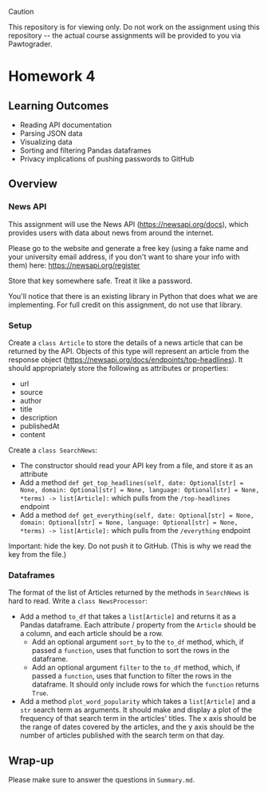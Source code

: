 > [!CAUTION]
> This repository is for viewing only. Do not work on the assignment using this repository -- the actual course assignments will be provided to you via Pawtograder.

# Homework 4

## Learning Outcomes

- Reading API documentation
- Parsing JSON data
- Visualizing data
- Sorting and filtering Pandas dataframes
- Privacy implications of pushing passwords to GitHub

## Overview

### News API

This assignment will use the News API (https://newsapi.org/docs), which provides users with data about news from around the internet.

Please go to the website and generate a free key (using a fake name and your university email address, if you don't want to share your info with them) here: https://newsapi.org/register

Store that key somewhere safe. Treat it like a password.

You'll notice that there is an existing library in Python that does what we are implementing. For full credit on this assignment, do not use that library.

### Setup

Create a `class Article` to store the details of a news article that can be returned by the API.
Objects of this type will represent an article from the response object (https://newsapi.org/docs/endpoints/top-headlines).
It should appropriately store the following as attributes or properties:
- url
- source
- author
- title
- description
- publishedAt
- content

Create a `class SearchNews`:
- The constructor should read your API key from a file, and store it as an attribute
- Add a method `def get_top_headlines(self, date: Optional[str] = None, domain: Optional[str] = None, language: Optional[str] = None, *terms) -> list[Article]:` which pulls from the `/top-headlines` endpoint
- Add a method `def get_everything(self, date: Optional[str] = None, domain: Optional[str] = None, language: Optional[str] = None, *terms) -> list[Article]:` which pulls from the `/everything` endpoint

Important: hide the key. Do not push it to GitHub. (This is why we read the key from the file.)

### Dataframes

The format of the list of Articles returned by the methods in `SearchNews` is hard to read.
Write a `class NewsProcessor`:
- Add a method `to_df` that takes a `list[Article]` and returns it as a Pandas dataframe. Each attribute / property from the `Article` should be a column, and each article should be a row.
  - Add an optional argument `sort_by` to the `to_df` method, which, if passed a `function`, uses that function to sort the rows in the dataframe.
  - Add an optional argument `filter` to the `to_df` method, which, if passed a `function`, uses that function to filter the rows in the dataframe. It should only include rows for which the `function` returns `True`.
- Add a method `plot_word_popularity` which takes a `list[Article]` and a `str` search term as arguments. It should make and display a plot of the frequency of that search term in the articles' titles. The x axis should be the range of dates covered by the articles, and the y axis should be the number of articles published with the search term on that day.

## Wrap-up

Please make sure to answer the questions in `Summary.md`.
